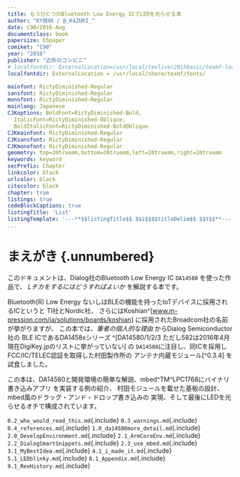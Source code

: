 ```yaml
---
title: もうひとつのBluetooth Low Energy ICでLEDを光らせる本
author: "KY技研 / @_K4ZUKI_"
date: C90/2016-Aug
documentclass: book
papersize: b5paper
comiket: "C90"
year: "2016"
publisher: "近所のコンビニ"
# localfontdir: ExternalLocation=/usr/local/texlive/2015basic/texmf-local/
localfontdir: ExternalLocation = /usr/local/share/texmf/fonts/

mainfont: RictyDiminished-Regular
sansfont: RictyDiminished-Regular
monofont: RictyDiminished-Regular
mainlang: Japanese
CJKoptions: BoldFont=RictyDiminished-Bold,
  ItalicFont=RictyDiminished-Oblique,
  BoldItalicFont=RictyDiminished-BoldOblique
CJKmainfont: RictyDiminished-Regular
CJKsansfont: RictyDiminished-Regular
CJKmonofont: RictyDiminished-Regular
geometry: top=30truemm,bottom=30truemm,left=20truemm,right=20truemm
keywords: keyword
secPrefix: Chapter
linkcolor: black
urlcolor: black
citecolor: black
chapter: true
listings: true
codeBlockCaptions: true
listingTitle: 'List'
listingTemplate: '---**$$listingTitle$$ $$i$$$$titleDelim$$ $$t$$**---'
...
```


<!--
localfontdir: ExternalLocation=/home/yamamoto/.local/share/fonts/
`pinout.txt`{.include}
-->

# まえがき {.unnumbered}
このドキュメントは、Dialog社のBluetooth Low Energy IC `DA14580` を使った作品で、
*Lチカをするにはどうすればよいか* を解説する本です。  

Bluetooth(R) Low Energy ないしはBLEの機能を持ったIoTデバイスに採用されるICというと
TI社とNordic社、
さらにはKoshian^[www.m-pression.com/ja/solutions/boards/koshian]
に採用されたBroadcom社の名前が挙がりますが、
この本では、_筆者の個人的な理由_ からDialog Semiconductor社の
BLE ICであるDA1458xシリーズ
^[DA14580/1/2/3 ただし582は2016年4月現在DigiKey.jpのリストに挙がっていない] の
`DA14580`に注目し、同ICを採用しFCC/IC/TELEC認証を取得した村田製作所の
アンテナ内蔵モジュール[^0.3.4]
を試食しました。

この本は、DA14580と開発環境の簡単な解説、mbed^TM^LPC1768にバイナリ書き込みアプリ
を実装する例の紹介、
村田モジュールを載せた基板の設計、mbed風のドラッグ・アンド・ドロップ書き込みの
実現、そして最後にLEDを光らせるオチで構成されています。

`0.2_who_would_read_this.md`{.include}
`0.3_warnings.md`{.include}
`0.4_references.md`{.include}
`1.0_da14580more_detail.md`{.include}
`2.0_DevelopEnvironment.md`{.include}
`2.1_ArmCoreEnv.md`{.include}
`2.2_DialogSmartSnippets.md`{.include}
`2.3_use_mbed.md`{.include}
`3.1_MyBestIdea.md`{.include}
`4.1_i_made_it.md`{.include}
`5.1_LEDblinky.md`{.include}
`8.1_Appendix.md`{.include}
`9.1_RevHistory.md`{.include}
